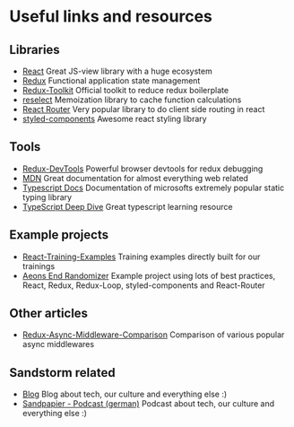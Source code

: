 # Useful links and resources

## Libraries

* [React](https://reactjs.org/) Great JS-view library with a huge ecosystem
* [Redux](https://redux.js.org/) Functional application state management
* [Redux-Toolkit](https://redux-toolkit.js.org/) Official toolkit to reduce redux boilerplate
* [reselect](https://github.com/reduxjs/reselect) Memoization library to cache function calculations
* [React Router](https://reacttraining.com/react-router/web/guides/quick-start) Very popular library to do client side routing in react
* [styled-components](https://styled-components.com/) Awesome react styling library


## Tools

* [Redux-DevTools](https://github.com/reduxjs/redux-devtools) Powerful browser devtools for redux debugging
* [MDN](https://developer.mozilla.org/) Great documentation for almost everything web related
* [Typescript Docs](https://www.typescriptlang.org/docs/) Documentation of microsofts extremely popular static typing library
* [TypeScript Deep Dive](https://basarat.gitbook.io/typescript/) Great typescript learning resource


## Example projects

* [React-Training-Examples](https://gitlab.sandstorm.de/public-training-material/react-redux-trainings-examples) Training examples directly built for our trainings
* [Aeons End Randomizer](https://github.com/on3iro/aeons-end-randomizer) Example project using lots of best practices, React, Redux, Redux-Loop, styled-components and React-Router


## Other articles

* [Redux-Async-Middleware-Comparison](https://sandstorm.de/de/blog/post/async-redux-middleware-comparison.html) Comparison of various popular async middlewares


## Sandstorm related

* [Blog](https://sandstorm.de/de/blog/uebersicht.html) Blog about tech, our culture and everything else :)
* [Sandpapier - Podcast (german)](https://sandstorm.de/de/blog/podcast-das-sandpapier.html) Podcast about tech, our culture and everything else :)
